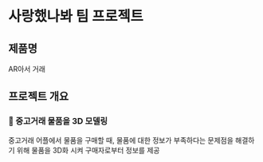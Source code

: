 # 사랑했나봐 팀 프로젝트

## 제품명
AR아서 거래

## 프로젝트 개요

### 🤖 중고거래 물품을 3D 모델링

중고거래 어플에서 물품을 구매할 때, 물품에 대한 정보가 부족하다는 문제점을 해결하기 위해 물품을 3D화 시켜 구매자로부터 정보를 제공 
